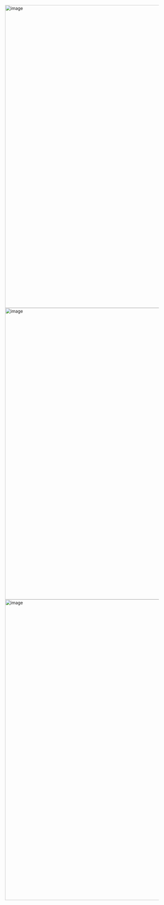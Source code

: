 <img width="1917" height="989" alt="image" src="https://github.com/user-attachments/assets/ca4f09f6-0442-4d21-bf80-a2823d2d64af" />

<img width="1917" height="952" alt="image" src="https://github.com/user-attachments/assets/be656873-8b30-4dd3-a9f7-125d849180a2" />

<img width="1914" height="982" alt="image" src="https://github.com/user-attachments/assets/129f14ce-3fc6-4663-9635-46d3036deab0" />

